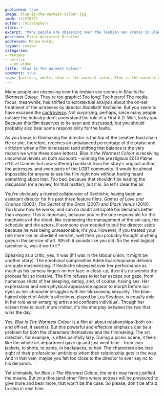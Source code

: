 ```yaml
---
published: true
image: blue-is-the-warmest-colour.jpg
imdb: tt2278871
author: christopherr 
stars: 4
excerpt: "Many people are obsessing over the lesbian sex scenes in Blue is the Warmest Colour. They're too graphic! Too long! Too hetero!"
position: First Assistant Director
addressee: Monya Galbi
layout: review
categories:
- reviews
- netflix
  - on-video
title: "Blue is the Warmest Colour"
comments: true
tags: [actress, adele, blue is the warmest color, Blue is the warmest colour, Cannes 2013, controversy, first assistant director, graphic, la vie d'adele, lesbian, Letters, novel, nudity]
---
```

Many people are obsessing over the lesbian sex scenes in _Blue is the Warmest Colour_. They're too graphic! Too long! Too [hetero][1]! The media focus, meanwhile, has shifted to extratextual analysis about the on-set treatment of the actresses by director Abdellatif Kechiche. But you seem to have escaped the [controversy][2]. Not surprising, perhaps, since many people outside the industry don't understand the role of a First A.D. Well, lucky you. Because this film deserves to be seen and discussed, but you should probably also bear some responsibility for the faults.

   [1]: http://www.slate.com/blogs/outward/2013/11/12/_lesbians_react_to_sex_scenes_in_blue_is_the_warmest_color_one_lesbian_s.html
   [2]: http://www.theguardian.com/film/2013/sep/25/blue-warmest-colour

As you know, in filmmaking the director is the top of the creative food chain. He or she, therefore, receives an unbalanced percentage of the praise and criticism when a film is released (and shifting that balance is the very reason we write these open-letters). _Blue is the Warmest Colour_ is receiving uncommon levels on both accounts - winning the prestigious 2013 Palme d'Or at Cannes but now suffering backlash from the story's original author, the actresses, and even parts of the LGBT community. It would be almost impossible for anyone to see the film right now without having heard something about that. Too bad, because that shouldn't be leading the discussion (or a review, for that matter); but it is. So let's clear the air.

You're obviously a trusted collaborator of Kechiche, having been an assistant director for his past three feature films: _Games of Love and Chance _(2003)_,_ _The Secret of the Grain_ (2007) and _Black Venus_ (2010).  You know how he works, and can no doubt anticipate his demands better than anyone. This is important, because you're the one responsible for the mechanics of the shoot, like overseeing the management of the set-ups, the schedule and the actors. If someone ever needed to pull the director aside because he was being unreasonable, it's you. However, if you treated your role more like an obedient servant, well then you probably thought anything goes in the service of art. Which it sounds like you did. So the next logical question is, was it worth it?

Speaking as a critic, yes, it was (if I was in the labour union, it might be another story). The emotional complexities Adele Exarchopoulos delivers are quite mesmerizing. If Kechiche obsessed over her performance as much as his camera lingers on her face in close-up, then it's no wonder the process felt so invasive. The film refuses to let her escape our gaze, from numerous shots of her sleeping, eating, and, of course, having sex. Her expressions and even physical appearance appear to morph before our eyes as her character struggles with her blossoming sexuality. The blue-haired object of Adele's affections, played by Lea Seydoux, is equally able in her role as an emerging artist and confident individual. Though her screen time is much more limited, it's the interplay between the two that wins the day.

Yes, _Blue is The Warmest Colour_ is a film all about relationships (both on- and off-set, it seems). But this powerful and effective emphasis can be a problem for both the characters themselves and the filmmaking. The art direction, for example, is often painfully lazy. During a picnic scene, it feels like the whole art department gave up and just went blue - from jean jackets, to shirts, to pants, to backpacks, to hair.  The characters also lose sight of their professional ambitions when their relationship gets in the way. And in that vein, maybe you felt too close to the director to ever say no to his demands.

Yet ultimately, for _Blue is The Warmest Colour_, the ends may have justified the means. But on a thousand other films where actress will be pressured to give more and bear more, that won't be the case. So please, don't be afraid to step in next time.